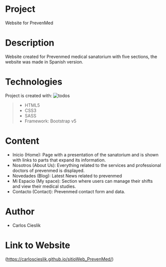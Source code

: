 # Project
Website for PrevenMed
# Description
Website created for Prevenmed medical sanatorium with five sections, the website was made in Spanish version.
# Technologies
Project is created with:
![todos](https://user-images.githubusercontent.com/82588598/128749074-d422c4c1-07fc-47a1-8977-4c8a14a7c46d.png)
>
>   * HTML5
>   * CSS3
>   * SASS
>   * Framework: Bootstrap v5
# Content
* Inicio (Home): Page with a presentation of the sanatorium and is shown with links to parts that expand its information.
* Nosotros (About Us): Everything related to the services and professional doctors of prevenmed is displayed.
* Novedades (Blog): Latest News related to prevenmed
* Mi Espacio (My space): Section where users can manage their shifts and view their medical studies.
* Contacto (Contact): Prevenmed contact form and data.

# Author
- Carlos Cieslik

# Link to Website
(https://carloscieslik.github.io/sitioWeb_PrevenMed/)


